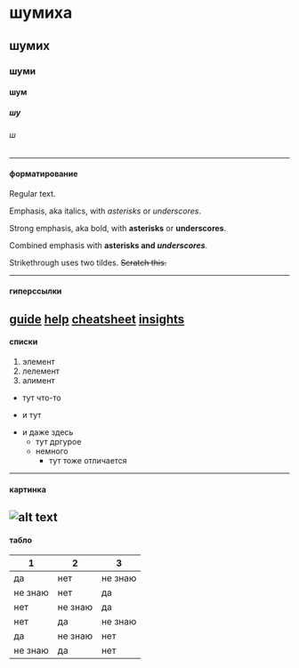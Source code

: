 # шумиха
## шумих
### шуми
#### шум
##### шу
###### ш
___
#### форматирование

Regular text.

Emphasis, aka italics, with *asterisks* or _underscores_.

Strong emphasis, aka bold, with **asterisks** or __underscores__.

Combined emphasis with **asterisks and _underscores_**.

Strikethrough uses two tildes. ~~Scratch this.~~
***
#### гиперссылки

[guide](https://daringfireball.net/projects/markdown/syntax)
[help](https://help.github.com/categories/writing-on-github/)
[cheatsheet](https://github.com/adam-p/markdown-here/wiki/Markdown-Here-Cheatsheet "don't hesitate")
[insights](https://github.com/mundimark/awesome-markdown)
---
#### списки

1. элемент
1. лелемент
1. алимент

+ тут что-то
- и тут
* и даже здесь
	+ тут дргурое
	+ немного
		* тут тоже отличается
___
#### картинка
![alt text](http://3.bp.blogspot.com/-_DLc3qDxsNA/VenIznBsK7I/AAAAAAAAB0A/GHjI_97B364/s1600/TheFunk.jpg)
---
#### табло
1|2|3
---|---|---
да|нет|не знаю
не знаю|нет|да
нет|не знаю|да
нет|да|не знаю
да|не знаю|нет
не знаю|да|нет
